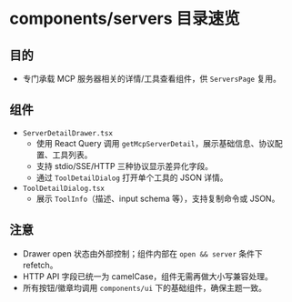 # components/servers 目录速览

## 目的

- 专门承载 MCP 服务器相关的详情/工具查看组件，供 `ServersPage` 复用。

## 组件

- `ServerDetailDrawer.tsx`
  - 使用 React Query 调用 `getMcpServerDetail`，展示基础信息、协议配置、工具列表。
  - 支持 stdio/SSE/HTTP 三种协议显示差异化字段。
  - 通过 `ToolDetailDialog` 打开单个工具的 JSON 详情。
- `ToolDetailDialog.tsx`
  - 展示 `ToolInfo`（描述、input schema 等），支持复制命令或 JSON。

## 注意

- Drawer open 状态由外部控制；组件内部在 `open && server` 条件下 refetch。
- HTTP API 字段已统一为 camelCase，组件无需再做大小写兼容处理。
- 所有按钮/徽章均调用 `components/ui` 下的基础组件，确保主题一致。
